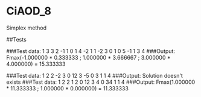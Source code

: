 # CiAOD_8
Simplex method

##Tests

###Test data:
1 3 3 2 -1 1 0 1 4 -2 1 1 -2 3 0 1 0 5 -1 1 3 4
###Output:
Fmax(-1.000000 * 0.333333 ; 1.000000 * 3.666667 ; 3.000000 * 4.000000) = 15.333333

###Test data:
1 2 2 -2 3 0 12 3 -5 0 3 1 1 4
###Output:
Solution doesn't exists
###Test data:
1 2 2 1 2 0 12 3 4 0 34 1 1 4
###Output:
Fmax(1.000000 * 11.333333 ; 1.000000 * 0.000000) = 11.333333
